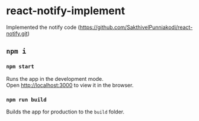 # react-notify-implement

Implemented the notify code (https://github.com/SakthivelPunniakodi/react-notify.git)

## `npm i`

### `npm start`

Runs the app in the development mode.<br />
Open [http://localhost:3000](http://localhost:3000) to view it in the browser.

### `npm run build`

Builds the app for production to the `build` folder.<br />